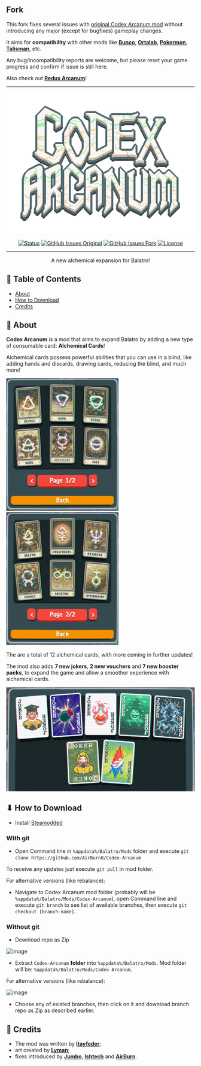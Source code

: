 ## Fork
This fork fixes several issues with [original Codex Arcanum mod](https://github.com/itayfeder/Codex-Arcanum) without introducing any major (except for bugfixes) gameplay changes. 

It aims for **compatibility** with other mods like [**Bunco**](https://github.com/Firch/Bunco), [**Ortalab**](https://github.com/Eremel/Ortalab), [**Pokermon**](https://github.com/InertSteak/Pokermon), [**Talisman**](https://github.com/MathIsFun0/Talisman), etc. 

Any bug/incompatibility reports are welcome, but please reset your game progress and confirm if issue is still here.

Also check out [**Redux Arcanum**](https://github.com/jumbocarrot0/Redux-Arcanum)!

---

<p align="center">
  <a href="" rel="noopener">
 <img width=600px src="promos/logo.png?raw=true" alt="Project logo"></a>
</p>


<div align="center">

[![Status](https://img.shields.io/badge/status-active-success.svg)]()
[![GitHub Issues Original](https://img.shields.io/github/issues/itayfeder/Codex-Arcanum.svg)](https://github.com/itayfeder/Codex-Arcanum/issues)
[![GitHub Issues Fork](https://img.shields.io/github/issues/AirBurn0/Codex-Arcanum.svg)](https://github.com/AirBurn0/Codex-Arcanum/issues)
[![License](https://img.shields.io/badge/license-GNU-blue.svg)](/LICENSE)

</div>

---

<p align="center"> A new alchemical expansion for Balatro!
    <br> 
</p>

## 📝 Table of Contents

- [About](#about)
- [How to Download](#how_to_download)
- [Credits](#credits)

## 🧐 About <a name = "about"></a>

**Codex Arcanum** is a mod that aims to expand Balatro by adding a new type of consumable card: **Alchemical Cards**!

Alchemical cards possess powerful abilities that you can use in a blind, like adding hands and discards, drawing cards, reducing the blind, and much more!

<img width=300px src="promos/alchemical_1_menu.png?raw=true" alt="Showcase of alchemical tab 1"></a> <img width=300px src="promos/alchemical_2_menu.png?raw=true" alt="Showcase of alchemical tab 2"></a>

The are a total of 12 alchemical cards, with more coming in further updates!

The mod also adds **7 new jokers**, **2 new vouchers** and **7 new booster packs**, to expand the game and allow a smoother experience with alchemical cards.

<img width=600px src="promos/jokers_menu.png?raw=true" alt="Showcase of joker tab 1">

## ⬇ How to Download <a name = "how_to_download"></a>

- Install [Steamodded](https://github.com/Steamodded/smods/wiki)

### With git

- Open Command line in `%appdata%/Balatro/Mods` folder and execute `git clone https://github.com/AirBurn0/Codex-Arcanum`

To receive any updates just execute `git pull` in mod folder.

For alternative versions (like rebalance):

- Navigate to Codex Arcanum mod folder (probably will be `%appdata%/Balatro/Mods/Codex-Arcanum`), open Command line and execute `git branch` to see list of available branches, then execute `git checkout [branch-name]`.
### Without git
- Download repo as Zip

![image](https://github.com/user-attachments/assets/ed6b6c40-818f-4468-9f8b-ed52d0fed185)

- Extract `Codex-Arcanum` __folder__ into `%appdata%/Balatro/Mods`. Mod folder will be: `%appdata%/Balatro/Mods/Codex-Arcanum`.

For alternative versions (like rebalance):

![image](https://github.com/user-attachments/assets/2efd96a0-f79b-4154-be19-c616a8e37997)

- Choose any of existed branches, then click on it and download branch repo as Zip as described earlier.

## 🎉 Credits <a name = "credits"></a>

- The mod was written by [**Itayfeder**](https://github.com/stars/itayfeder/lists/balatro-modding);
- art created by [**Lyman**](https://github.com/spikeof2010);
- fixes introduced by [**Jumbo**](https://github.com/jumbocarrot0), [**lshtech**](https://github.com/lshtech) and  [**AirBurn**](https://github.com/AirBurn0).
